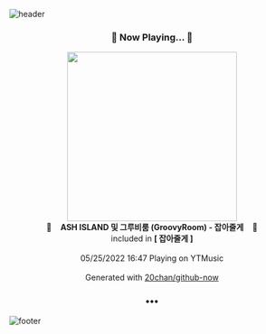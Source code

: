 ![header](https://capsule-render.vercel.app/api?type=wave&height=170&section=header&text=Hi.%20I'm%20SHIFT&fontColor=090707&fontAlignX=45&fontAlignY=65&fontSize=100)

<h3 align="center">🎵 Now Playing... 🎵</h3>
<p align="center">
  <a href="https://music.youtube.com/watch?v=ft4gS5EwOE8">
    <img width="300" src="https://lh3.googleusercontent.com/t2i6Uai4wVSRhZ8Adgmos5FBOFTWU8-rmdidwr7kbxGWBivCQzwbY2FZ5053B1Qi7hJJjwne860kxp2LFg">
  </a>
  <br>
  🎵&nbsp&nbsp&nbsp <b>ASH ISLAND 및 그루비룸 (GroovyRoom) - 잡아줄게</b> &nbsp&nbsp&nbsp🎵
  <br>
  included in <b>[ 잡아줄게 ]</b>
  
  <br />
  <br />
  05/25/2022 16:47 Playing on YTMusic
  <br />
  <br />
  Generated with <a href="https://github.com/20chan/github-now">20chan/github-now</a>
</p>

<h3 align="center">•••</h3>

![footer](https://capsule-render.vercel.app/api?type=wave&height=150&section=footer)
